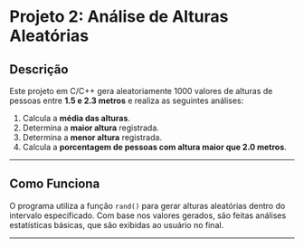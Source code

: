 # Projeto 2: Análise de Alturas Aleatórias

## Descrição
Este projeto em C/C++ gera aleatoriamente 1000 valores de alturas de pessoas entre **1.5 e 2.3 metros** e realiza as seguintes análises:

1. Calcula a **média das alturas**.
2. Determina a **maior altura** registrada.
3. Determina a **menor altura** registrada.
4. Calcula a **porcentagem de pessoas com altura maior que 2.0 metros**.

---

## Como Funciona
O programa utiliza a função `rand()` para gerar alturas aleatórias dentro do intervalo especificado. Com base nos valores gerados, são feitas análises estatísticas básicas, que são exibidas ao usuário no final.

---



